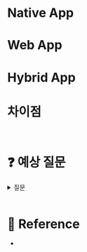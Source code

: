 # Native App

# Web App

# Hybrid App

# 차이점

<br>

# :question: 예상 질문

<details>
<summary>
질문</summary>
<div markdown="1">


</div>
</details>

<br>

# :newspaper: Reference

- 
